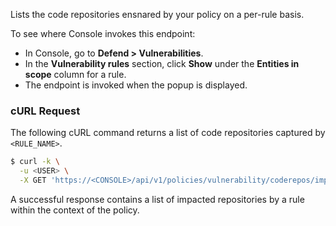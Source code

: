 Lists the code repositories ensnared by your policy on a per-rule basis.

To see where Console invokes this endpoint:

* In Console, go to **Defend > Vulnerabilities**.
* In the **Vulnerability rules** section, click **Show** under the **Entities in scope** column for a rule.
* The endpoint is invoked when the popup is displayed.

### cURL Request

The following cURL command returns a list of code repositories captured by `<RULE_NAME>`.

```bash
$ curl -k \
  -u <USER> \
  -X GET 'https://<CONSOLE>/api/v1/policies/vulnerability/coderepos/impacted?project=<PROJECT_NAME>&ruleName=<RULE_NAME>'
```

A successful response contains a list of impacted repositories by a rule within the context of the policy.
